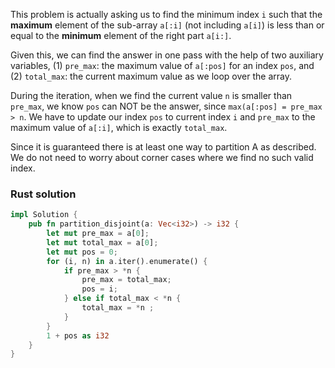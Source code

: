 
This problem is actually asking us to find the minimum index `i` such that the **maximum** element of the sub-array `a[:i]` (not including `a[i]`) is less than or equal to the **minimum** element of the right part `a[i:]`. 

Given this, we can find the answer in one pass with the help of two auxiliary variables, (1) `pre_max`: the maximum value of `a[:pos]` for an index `pos`, and (2) `total_max`: the current maximum value as we loop over the array.

During the iteration, when we find the current value `n` is smaller than `pre_max`, we know `pos` can NOT be the answer, since `max(a[:pos] = pre_max > n`. We have to update our index `pos` to current index `i` and `pre_max` to the maximum value of `a[:i]`, which is exactly `total_max`. 

Since it is guaranteed there is at least one way to partition A as described. We do not need to worry about corner cases where we find no such valid index.

### Rust solution

```rust
impl Solution {
    pub fn partition_disjoint(a: Vec<i32>) -> i32 {
        let mut pre_max = a[0]; 
        let mut total_max = a[0];
        let mut pos = 0; 
        for (i, n) in a.iter().enumerate() {
            if pre_max > *n {
                pre_max = total_max; 
                pos = i; 
            } else if total_max < *n {
                total_max = *n ;
            }
        }
        1 + pos as i32 
    }
}
```
